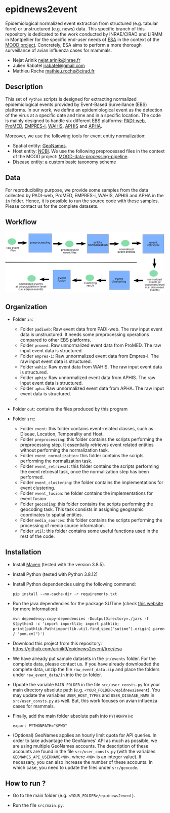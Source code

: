 # epidnews2event
Epidemiological normalized event extraction from structured (e.g. tabular form) or unstructured (e.g. news) data. This specific branch of this repository is dedicated to the work conducted by INRAE/CIRAD and LIRMM in Montpellier for the specific end-user needs of [ESA](https://plateforme-esa.fr/fr) in the context of the [MOOD project](https://mood-h2020.eu/). Concretely, ESA aims to perform a more thorough surveillance of avian influenza cases for mammals.

* Nejat Arinik [nejat.arinik@inrae.fr](mailto:nejat.arinik@inrae.fr)
* Julien Rabatel [jrabatel@gmail.com](mailto:jrabatel@gmail.com)
* Mathieu Roche [mathieu.roche@cirad.fr](mailto:mathieu.roche@cirad.fr)


## Description

This set of `Python` scripts is designed for extracting normalized epidemiological events provided by Event-Based Surveillance (EBS) platforms. In our work, we define an epidemiological event as the detection of the virus at a specific date and time and in a specific location. The code is mainly designed to handle six different EBS platforms: [PADI-web](https://padi-web.cirad.fr), [ProMED](https://promedmail.org/), [EMPRES-i](https://empres-i.apps.fao.org), [WAHIS](https://www.woah.org/en/what-we-do/animal-health-and-welfare/disease-data-collection/world-animal-health-information-system/), [APHIS](https://www.aphis.usda.gov/aphis/ourfocus/animalhealth/animal-disease-information/avian/avian-influenza/hpai-2022/2022-hpai-mammals) and [APHA](https://www.gov.uk/government/publications/bird-flu-avian-influenza-findings-in-non-avian-wildlife/confirmed-findings-of-influenza-of-avian-origin-in-non-avian-wildlife#contents).

Moreover, we use the following tools for event entity normalization:

* Spatial entity: [GeoNames](https://www.geonames.org/).
* Host entity: [NCBI](https://www.ncbi.nlm.nih.gov/). We use the following preprocessed files in the context of the MOOD project: [MOOD-data-processing-pipeline](https://github.com/sib-swiss/MOOD-data-processing-pipeline).
* Disease entity: a custom basic taxonomy scheme


## Data

For reproducibility purpose, we provide some samples from the data collected by PADI-web, ProMED, EMPRES-i, WAHIS, APHIS and APHA in the `in` folder. Hence, it is possible to run the source code with these samples. Please contact us for the complete datasets.


## Workflow
![workflow](./workflow.png)



## Organization

* Folder `in`:

  * Folder `padiweb`: Raw event data from PADI-web. The raw input event data is unstructured. It needs some preprocessing operations compared to other EBS platforms.
  * Folder `promed`: Raw unnormalized event data from ProMED. The raw input event data is structured.
  * Folder `empres-i`: Raw unnormalized event data from Empres-i. The raw input event data is structured.
  * Folder `wahis`: Raw event data from WAHIS. The raw input event data is structured.
  * Folder `aphis`: Raw unnormalized event data from APHIS. The raw input event data is structured.
  * Folder `apha`: Raw unnormalized event data from APHA. The raw input event data is structured.
  * 
* Folder `out`: contains the files produced by this program

* Folder `src`: 

  * Folder `event`: this folder contains event-related classes, such as Diseae, Location, Temporality and Host.
  * Folder `preprocessing`: this folder contains the scripts performing the preprocessing step. It essentially retrieves event related entities without performing the normalization task.
  * Folder `event_normalization`: this folder contains the scripts performing the normalization task.
  * Folder `event_retrieval`: this folder contains the scripts performing the event retrieval task, once the normalization step has been performed.
  * Folder `event_clustering`: the folder contains the implementations for event clustering.
  * Folder `event_fusion`: he folder contains the implementations for event fusion.
  * Folder `geocoding`: this folder contains the scripts performing the geocoding task. This task consists in assigning geographic coordinates to spatial entities.
  * Folder `media_sources`: this folder contains the scripts performing the processing of media source information.
  * Folder `util`: this folder contains some useful functions used in the rest of the code.



## Installation

* Install [Maven](https://maven.apache.org/) (tested with the version 3.8.5).

* Install Python (tested with Python 3.8.12)

* Install Python dependencies using the following command:

  ```
  pip install --no-cache-dir -r requirements.txt

  ```

* Run the java dependencies for the package SUTime (check [this website](https://pypi.org/project/sutime/) for more information):

  ```
  mvn dependency:copy-dependencies -DoutputDirectory=./jars -f $(python3 -c 'import importlib; import pathlib; print(pathlib.Path(importlib.util.find_spec("sutime").origin).parent / "pom.xml")')

  ```

* Download this project from this repository: https://github.com/arinik9/epidnews2event/tree/esa

* We have already put sample datasets in the `in/events` folder. For the complete data, please contact us. If you have already downloaded the complete data, unzip the file `raw_event_data.zip` and place the folders under `raw_event_data/in` into the `in` folder.
  
* Update the variable `MAIN_FOLDER` in the file `src/user_consts.py` for your main directory absolute path (e.g. `<YOUR_FOLDER>/epidnews2event`). You may update the variables `USER_HOST_TYPES` and `USER_DISEASE_NAME` in `src/user_consts.py` as well. But, this work focuses on avian influenza cases for mammals.

* Finally, add the main folder absolute path into `PYTHONPATH`:

  ```
  export PYTHONPATH="$PWD"

  ```

* (Optional) GeoNames applies an hourly limit quota for API queries. In order to take advantage the GeoNames' API as much as possible, we are using multiple GeoNames accounts. The description of these accounts are found in the file `src/user_consts.py` (with the variables `GEONAMES_API_USERNAME<NO>`, where `<NO>` is an integer value). If necessary, you can also increase the number of these accounts. In which case, you need to update the files under `src/geocode`.




## How to run ?

* Go to the main folder (e.g. `<YOUR_FOLDER>/epidnews2event`).

* Run the file `src/main.py`.



